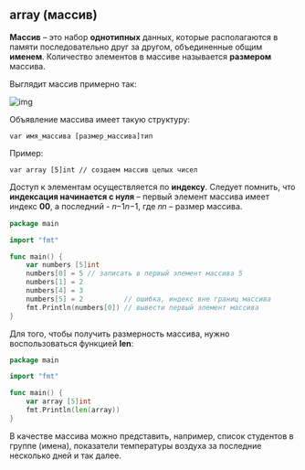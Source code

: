 ## array (массив)

**Массив** – это набор **однотипных** данных, которые располагаются в памяти последовательно друг за другом, объединенные общим **именем**. Количество элементов в массиве называется **размером** массива.

Выглядит массив примерно так:

![img](https://ucarecdn.com/d63a30de-e761-41dc-a65e-4f482343ce0a/)


Объявление массива имеет такую структуру:

```
var имя_массива [размер_массива]тип
```


Пример:

```
var array [5]int // создаем массив целых чисел
```

Доступ к элементам осуществляется по **индексу**. Следует помнить, что **индексация начинается с нуля** – первый элемент массива имеет индекс **00**, а последний - 𝑛−1*n*−1, где 𝑛*n* – размер массива.

```go
package main

import "fmt"

func main() {
    var numbers [5]int
    numbers[0] = 5 // записать в первый элемент массива 5
    numbers[1] = 2
    numbers[4] = 3
    numbers[5] = 2          // ошибка, индекс вне границ массива
    fmt.Println(numbers[0]) // вывести первый элемент массива
}
```


Для того, чтобы получить размерность массива, нужно воспользоваться функцией **len**:

```go
package main

import "fmt"

func main() {
    var array [5]int
    fmt.Println(len(array))
}
```


В качестве массива можно представить, например, список студентов в группе (имена), показатели температуры воздуха за последние несколько дней и так далее.